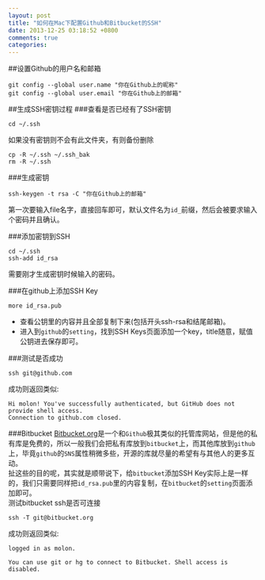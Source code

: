 ```yaml
---
layout: post
title: "如何在Mac下配置Github和Bitbucket的SSH"
date: 2013-12-25 03:18:52 +0800
comments: true
categories: 
---
```


##设置Github的用户名和邮箱

```
git config --global user.name "你在Github上的昵称"
git config --global user.email "你在Github上的邮箱"
```
##生成SSH密钥过程
###查看是否已经有了SSH密钥

```
cd ~/.ssh
```
如果没有密钥则不会有此文件夹，有则备份删除

```
cp -R ~/.ssh ~/.ssh_bak
rm -R ~/.ssh  
```
###生成密钥

```
ssh-keygen -t rsa -C "你在Github上的邮箱"
```
第一次要输入file名字，直接回车即可，默认文件名为`id_`前缀，然后会被要求输入个密码并且确认。

###添加密钥到SSH

```
cd ~/.ssh
ssh-add id_rsa
```
需要刚才生成密钥时候输入的密码。

###在github上添加SSH Key

```
more id_rsa.pub
```
* 查看公钥里的内容并且全部复制下来(包括开头ssh-rsa和结尾邮箱)。
* 进入到`github`的`setting`，找到SSH Keys页面添加一个key，title随意，赋值公钥进去保存即可。

###测试是否成功

```
ssh git@github.com
```
成功则返回类似:

```
Hi molon! You've successfully authenticated, but GitHub does not provide shell access.
Connection to github.com closed.
```
###Bitbucket
[Bitbucket.org](http://bicbucket.org)是一个和`Github`极其类似的托管库网站，但是他的私有库是免费的，所以一般我们会把私有库放到`bitbucket`上，而其他库放到`github`上，毕竟`github`的`SNS`属性稍微多些，开源的库就尽量的希望有与其他人的更多互动。  
扯这些的目的呢，其实就是顺带说下，给`bitbucket`添加SSH Key实际上是一样的，我们只需要同样把`id_rsa.pub`里的内容复制，在`bitbucket`的`setting`页面添加即可。  
测试bitbucket ssh是否可连接

```
ssh -T git@bitbucket.org
```
成功则返回类似:

```
logged in as molon.

You can use git or hg to connect to Bitbucket. Shell access is disabled.
```